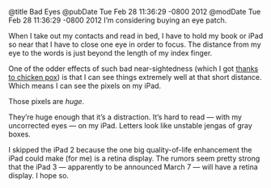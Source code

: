@title Bad Eyes
@pubDate Tue Feb 28 11:36:29 -0800 2012
@modDate Tue Feb 28 11:36:29 -0800 2012
I’m considering buying an eye patch.

When I take out my contacts and read in bed, I have to hold my book or iPad so near that I have to close one eye in order to focus. The distance from my eye to the words is just beyond the length of my index finger.

One of the odder effects of such bad near-sightedness (which I got <a href="http://inessential.com/2009/10/29/vaccines">thanks to chicken pox</a>) is that I can see things extremely well at that short distance. Which means I can see the pixels on my iPad.

Those pixels are <em>huge</em>.

They’re huge enough that it’s a distraction. It’s hard to read — with my uncorrected eyes — on my iPad. Letters look like unstable jengas of gray boxes.

I skipped the iPad 2 because the one big quality-of-life enhancement the iPad could make (for me) is a retina display. The rumors seem pretty strong that the iPad 3 — apparently to be announced March 7 — will have a retina display. I hope so.
